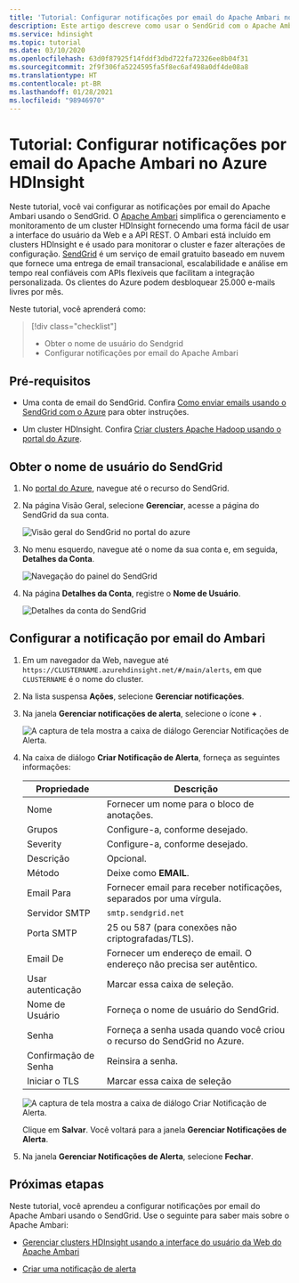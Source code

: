 ```yaml
---
title: 'Tutorial: Configurar notificações por email do Apache Ambari no Azure HDInsight'
description: Este artigo descreve como usar o SendGrid com o Apache Ambari para receber notificações por email.
ms.service: hdinsight
ms.topic: tutorial
ms.date: 03/10/2020
ms.openlocfilehash: 63d0f87925f14fddf3dbd722fa72326ee8b04f31
ms.sourcegitcommit: 2f9f306fa5224595fa5f8ec6af498a0df4de08a8
ms.translationtype: HT
ms.contentlocale: pt-BR
ms.lasthandoff: 01/28/2021
ms.locfileid: "98946970"
---
```

# <a name="tutorial-configure-apache-ambari-email-notifications-in-azure-hdinsight"></a>Tutorial: Configurar notificações por email do Apache Ambari no Azure HDInsight

Neste tutorial, você vai configurar as notificações por email do Apache Ambari usando o SendGrid. O [Apache Ambari](./hdinsight-hadoop-manage-ambari.md) simplifica o gerenciamento e monitoramento de um cluster HDInsight fornecendo uma forma fácil de usar a interface do usuário da Web e a API REST. O Ambari está incluído em clusters HDInsight e é usado para monitorar o cluster e fazer alterações de configuração. [SendGrid](https://sendgrid.com/solutions/) é um serviço de email gratuito baseado em nuvem que fornece uma entrega de email transacional, escalabilidade e análise em tempo real confiáveis com APIs flexíveis que facilitam a integração personalizada. Os clientes do Azure podem desbloquear 25.000 e-mails livres por mês.

Neste tutorial, você aprenderá como:

> [!div class="checklist"]
> * Obter o nome de usuário do Sendgrid
> * Configurar notificações por email do Apache Ambari

## <a name="prerequisites"></a>Pré-requisitos

* Uma conta de email do SendGrid. Confira [Como enviar emails usando o SendGrid com o Azure](../sendgrid-dotnet-how-to-send-email.md) para obter instruções.

* Um cluster HDInsight. Confira [Criar clusters Apache Hadoop usando o portal do Azure](./hdinsight-hadoop-create-linux-clusters-portal.md).

## <a name="obtain-sendgrid-username"></a>Obter o nome de usuário do SendGrid

1. No [portal do Azure](https://portal.azure.com), navegue até o recurso do SendGrid.

1. Na página Visão Geral, selecione **Gerenciar**, acesse a página do SendGrid da sua conta.

    ![Visão geral do SendGrid no portal do azure](./media/apache-ambari-email/azure-portal-sendgrid-manage.png)

1. No menu esquerdo, navegue até o nome da sua conta e, em seguida, **Detalhes da Conta**.

    ![Navegação do painel do SendGrid](./media/apache-ambari-email/sendgrid-dashboard-navigation.png)

1. Na página **Detalhes da Conta**, registre o **Nome de Usuário**.

    ![Detalhes da conta do SendGrid](./media/apache-ambari-email/sendgrid-account-details.png)

## <a name="configure-ambari-e-mail-notification"></a>Configurar a notificação por email do Ambari

1. Em um navegador da Web, navegue até `https://CLUSTERNAME.azurehdinsight.net/#/main/alerts`, em que `CLUSTERNAME` é o nome do cluster.

1. Na lista suspensa **Ações**, selecione **Gerenciar notificações**.

1. Na janela **Gerenciar notificações de alerta**, selecione o ícone **+** .

    ![A captura de tela mostra a caixa de diálogo Gerenciar Notificações de Alerta.](./media/apache-ambari-email/azure-portal-create-notification.png)

1. Na caixa de diálogo **Criar Notificação de Alerta**, forneça as seguintes informações:

    |Propriedade |Descrição |
    |---|---|
    |Nome|Fornecer um nome para o bloco de anotações.|
    |Grupos|Configure-a, conforme desejado.|
    |Severity|Configure-a, conforme desejado.|
    |Descrição|Opcional.|
    |Método|Deixe como **EMAIL**.|
    |Email Para|Fornecer email para receber notificações, separados por uma vírgula.|
    |Servidor SMTP|`smtp.sendgrid.net`|
    |Porta SMTP|25 ou 587 (para conexões não criptografadas/TLS).|
    |Email De|Fornecer um endereço de email. O endereço não precisa ser autêntico.|
    |Usar autenticação|Marcar essa caixa de seleção.|
    |Nome de Usuário|Forneça o nome de usuário do SendGrid.|
    |Senha|Forneça a senha usada quando você criou o recurso do SendGrid no Azure.|
    |Confirmação de Senha|Reinsira a senha.|
    |Iniciar o TLS|Marcar essa caixa de seleção|

    ![A captura de tela mostra a caixa de diálogo Criar Notificação de Alerta.](./media/apache-ambari-email/ambari-create-alert-notification.png)

    Clique em **Salvar**. Você voltará para a janela **Gerenciar Notificações de Alerta**.

1. Na janela **Gerenciar Notificações de Alerta**, selecione **Fechar**.

## <a name="next-steps"></a>Próximas etapas

Neste tutorial, você aprendeu a configurar notificações por email do Apache Ambari usando o SendGrid. Use o seguinte para saber mais sobre o Apache Ambari:

* [Gerenciar clusters HDInsight usando a interface do usuário da Web do Apache Ambari](./hdinsight-hadoop-manage-ambari.md)

* [Criar uma notificação de alerta](https://docs.cloudera.com/HDPDocuments/Ambari-latest/managing-and-monitoring-ambari/content/amb_create_an_alert_notification.html)